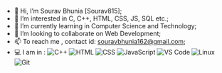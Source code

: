 - 👋 Hi, I’m Sourav Bhunia [Sourav815];
- 👀 I’m interested in C, C++, HTML, CSS, JS, SQL etc.;
- 🌱 I’m currently learning in Computer Science and Technology;
- 💞️ I’m looking to collaborate on Web Development;
- 📫 To reach me , contact id: souravbhunia162@gmail.com;
- 💻 I am in :
![C++](http://img.shields.io/badge/-C++-3776AB?style=square&logo=c&logoColor=d8e3e7) ![HTML](https://img.shields.io/badge/-HTML5-%23F7DF1C?style=square&logo=html5&logoColor=ccffbd&color=310b0b) ![CSS](https://img.shields.io/badge/-CSS3-%23F7DF1C?style=square&logo=css3&logoColor=51c4d3&color=2b4f60) ![JavaScript](https://img.shields.io/badge/-JavaScript-%23F7DF1C?style=square&logo=javascript&logoColor=000000&color=f0c929)  ![VS Code](http://img.shields.io/badge/-VS%20Code-007ACC?style=square&logo=visual-studio-code&logoColor=ffffff)  ![Linux](http://img.shields.io/badge/-Linux-0d335d?style=square&logo=Linux&logoColor=white) ![Git](http://img.shields.io/badge/-Git-383e56?style=square&logo=git&logoColor=ffffff)
